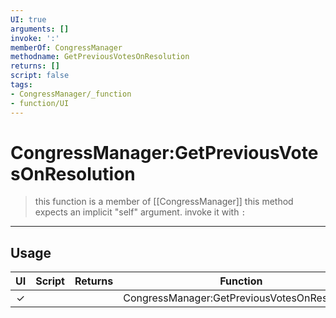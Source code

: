 ```yaml
---
UI: true
arguments: []
invoke: ':'
memberOf: CongressManager
methodname: GetPreviousVotesOnResolution
returns: []
script: false
tags:
- CongressManager/_function
- function/UI
---
```

# CongressManager:GetPreviousVotesOnResolution
> this function is a member of [[CongressManager]]
> this method expects an implicit "self" argument. invoke it with `:`
-----
## Usage
|  UI | Script | Returns | Function | Arguments |
|:---:|:------:|-------:|:--------:|:---------|
|✓| ||CongressManager:GetPreviousVotesOnResolution||
